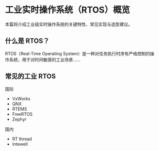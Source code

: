 # 工业实时操作系统（RTOS）概览

本篇将介绍工业级实时操作系统的关键特性、常见实现与选型建议。

## 什么是 RTOS？

RTOS（Real-Time Operating System）是一种对任务执行时序有严格控制的操作系统，用于对时间敏感的工业场景……

## 常见的工业 RTOS

国际

- VxWorks
- QNX
- RTEMS
- FreeRTOS
- Zephyr

国内

* RT thread
* Intewell 


